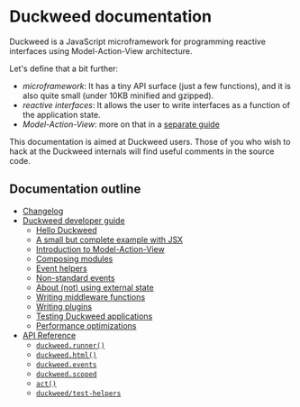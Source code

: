 # Duckweed documentation

Duckweed is a JavaScript microframework for programming reactive interfaces
using Model-Action-View architecture.

Let's define that a bit further:

- *microframework*: It has a tiny API surface (just a few functions), and it is
  also quite small (under 10KB minified and gzipped).
- *reactive interfaces*: It allows the user to write interfaces as a function of
  the application state.
- *Model-Action-View*: more on that in a [separate guide](./mav.md)

This documentation is aimed at Duckweed users. Those of you who wish to hack at
the Duckweed internals will find useful comments in the source code.

## Documentation outline

- [Changelog](./changes.md)
- [Duckweed developer guide](./guide/main.md)
  - [Hello Duckweed](./guide/hello-duckweed.md)
  - [A small but complete example with JSX](./guide/mav-example.md)
  - [Introduction to Model-Action-View](./guide/mav-intro.md)
  - [Composing modules](./guide/composition.md)
  - [Event helpers](./guide/event-helpers.md)
  - [Non-standard events](./guide/non-standard-events.md)
  - [About (not) using external state](./guide/external-state.md)
  - [Writing middleware functions](./guide/middleware.md)
  - [Writing plugins](./guide/plugins.md)
  - [Testing Duckweed applications](./guide/testing.md)
  - [Performance optimizations](./guide/perf.md)
- [API Reference](./api/main.md)
  - [`duckweed.runner()`](./api/runner.md)
  - [`duckweed.html()`](./api/html.md)
  - [`duckweed.events`](./api/events.md)
  - [`duckweed.scoped`](./api/scoped.md)
  - [`act()`](./api/act.md)
  - [`duckweed/test-helpers`](./api/test-helpers.md)

